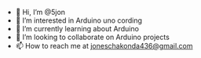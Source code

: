 - 👋 Hi, I’m @5jon
- 👀 I’m interested in Arduino uno cording
- 🌱 I’m currently learning  about Arduino
- 💞️ I’m looking to collaborate on  Arduino projects
- 📫 How to reach me at joneschakonda436@gmail.com

<!---
5jon/5jon is a ✨ special ✨ repository because its `README.md` (this file) appears on your GitHub profile.
You can click the Preview link to take a look at your changes.
--->
